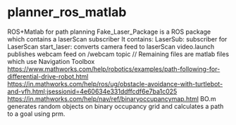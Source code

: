 # planner_ros_matlab
ROS+Matlab for path planning
Fake_Laser_Package is a ROS package which contains a laserScan subscriber
It contains:
LaserSub: subscriber for LaserScan
start_laser: converts camera feed to laserScan
video.launch publishes webcam feed on /webcam topic
//
Remaining files are matlab files which use Navigation Toolbox
https://www.mathworks.com/help/robotics/examples/path-following-for-differential-drive-robot.html
https://in.mathworks.com/help/ros/ug/obstacle-avoidance-with-turtlebot-and-vfh.html;jsessionid=4e60634e331ddffcdf6e7ba1c025
https://in.mathworks.com/help/nav/ref/binaryoccupancymap.html
BO.m generates random objects on binary occupancy grid and calculates a path to a goal using prm.
